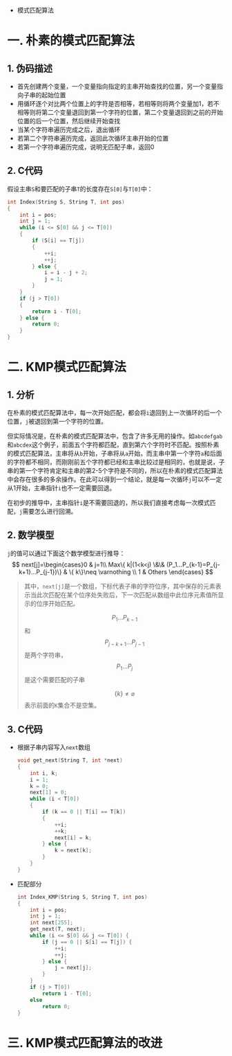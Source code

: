 -   模式匹配算法

# 一. 朴素的模式匹配算法

## 1. 伪码描述

-   首先创建两个变量，一个变量指向指定的主串开始查找的位置，另一个变量指向子串的起始位置
-   用循环逐个对比两个位置上的字符是否相等，若相等则将两个变量加1，若不相等则将第二个变量退回到第一个字符的位置，第二个变量退回到之前的开始位置的后一个位置，然后继续开始查找
-   当某个字符串遍历完成之后，退出循环
-   若第二个字符串遍历完成，返回此次循环主串开始的位置
-   若第一个字符串遍历完成，说明无匹配子串，返回0

## 2. C代码

假设主串`S`和要匹配的子串`T`的长度存在`S[0]`与`T[0]`中：

```c
int Index(String S, String T, int pos)
{
    int i = pos;
    int j = 1;
    while (i <= S[0] && j <= T[0])
    {
        if (S[i] == T[j])
        {
            ++i;
            ++j;
        } else {
            i = i - j + 2;
            j = 1;
        }
    }
    if (j > T[0])
    {
        return i - T[0];
    } else {
        return 0;
    }
}
```



# 二. KMP模式匹配算法

## 1. 分析

在朴素的模式匹配算法中，每一次开始匹配，都会将`i`退回到上一次循环的后一个位置，`j`被退回到第一个字符的位置。

但实际情况是，在朴素的模式匹配算法中，包含了许多无用的操作。如`abcdefgab`和`abcdex`这个例子，前面五个字符都匹配，直到第六个字符时不匹配。按照朴素的模式匹配算法，主串将从`b`开始，子串将从`a`开始，而主串中第一个字符`a`和后面的字符都不相同，而刚刚前五个字符都已经和主串比较过是相同的，也就是说，子串的第一个字符肯定和主串的第2-5个字符是不同的，所以在朴素的模式匹配算法中会存在很多的多余操作。在此可以得到一个结论，就是每一次循环`j`可以不一定从1开始，主串指针`i`也不一定需要回退。

在初步的推导中，主串指针`i`是不需要回退的，所以我们直接考虑每一次模式匹配，`j`需要怎么进行回溯。



## 2. 数学模型

`j`的值可以通过下面这个数学模型进行推导：
$$ next[j]=\begin{cases}0 & j=1\\ Max\{ k|(1<k<j) \&\& (P_1...P_{k-1}=P_{j-k+1}...P_{j-1})\} & \{ k\}\neq \varnothing \\ 1 & Others \end{cases} $$

>   其中，`next[j]`是一个数组，下标代表子串的字符位序，其中保存的元素表示当此次匹配在某个位序处失败后，下一次匹配从数组中此位序元素值所显示的位序开始匹配。
>
>   $$P_1...P_{k-1}$$和$$P_{j-k+1}...P_{j-1}$$是两个字符串，$$P_1...P_j$$是这个需要匹配的子串
>
>   $$\{ k\}\neq \varnothing$$表示前面的`K`集合不是空集。



## 3. C代码

-   根据子串内容写入`next`数组

    ```c
    void get_next(String T, int *next)
    {
        int i, k;
        i = 1;
        k = 0;
        next[1] = 0;
        while (i < T[0])
        {
            if (k == 0 || T[i] == T[k])
            {
                ++i;
                ++k;
                next[i] = k;
            } else {
                k = next[k];
            }
        }
    }
    ```

-   匹配部分

    ```c
    int Index_KMP(String S, String T, int pos)
    {
        int i = pos;
        int j = 1;
        int next[255];
        get_next(T, next);
        while (i <= S[0] && j <= T[0]) {
            if (j == 0 || S[i] == T[j]) {
                ++i;
                ++j;
            } else {
                j = next[j];
            }
        }
        if (j > T[0])
            return i - T[0];
        else
            return 0;
    }
    ```




# 三. KMP模式匹配算法的改进

